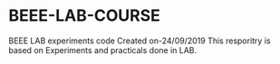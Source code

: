 # BEEE-LAB-COURSE
BEEE LAB experiments code
Created on-24/09/2019
This resporitry is based on Experiments and practicals done in LAB.
